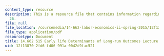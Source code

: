 ```yaml
---
content_type: resource
description: This is a resource file that contains information regarding lecture slide
  26.
file: null
file_location: /coursemedia/14-662-labor-economics-ii-spring-2015/12f138702fd6fd06991a0042d9fac521_MIT14_662S15_lec_slides26.pdf
file_type: application/pdf
resourcetype: Document
title: 14.662 S15 Early life Determinants of Long-run Outcomes Lecture Slides
uid: 12f13870-2fd6-fd06-991a-0042d9fac521
---
```

